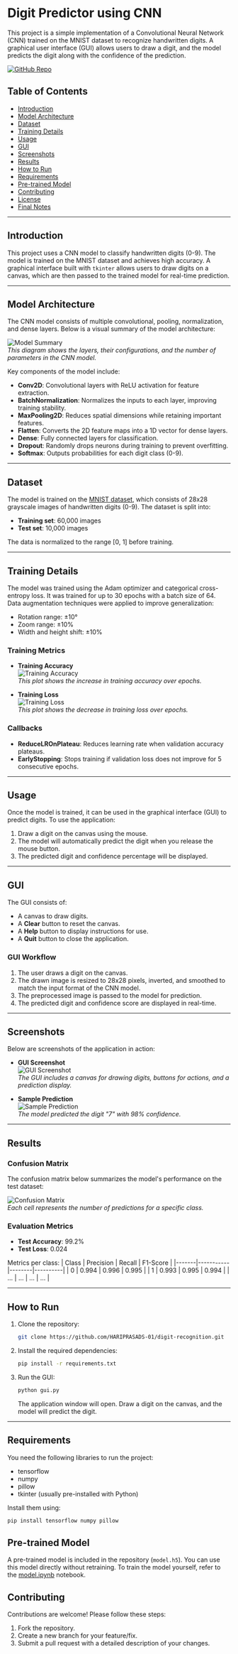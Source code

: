 # Digit Predictor using CNN

This project is a simple implementation of a Convolutional Neural Network (CNN) trained on the MNIST dataset to recognize handwritten digits. A graphical user interface (GUI) allows users to draw a digit, and the model predicts the digit along with the confidence of the prediction.

[![GitHub Repo](https://img.shields.io/badge/GitHub-Repository-blue?style=flat&logo=github)](https://github.com/joelmoncey/digit-recognition)

## Table of Contents
- [Introduction](#introduction)
- [Model Architecture](#model-architecture)
- [Dataset](#dataset)
- [Training Details](#training-details)
- [Usage](#usage)
- [GUI](#gui)
- [Screenshots](#screenshots)
- [Results](#results)
- [How to Run](#how-to-run)
- [Requirements](#requirements)
- [Pre-trained Model](#pre-trained-model)
- [Contributing](#contributing)
- [License](#license)
- [Final Notes](#final-notes)

---

## Introduction

This project uses a CNN model to classify handwritten digits (0-9). The model is trained on the MNIST dataset and achieves high accuracy. A graphical interface built with `tkinter` allows users to draw digits on a canvas, which are then passed to the trained model for real-time prediction.

---

## Model Architecture

The CNN model consists of multiple convolutional, pooling, normalization, and dense layers. Below is a visual summary of the model architecture:

![Model Summary](images/model_summary.png)  
*This diagram shows the layers, their configurations, and the number of parameters in the CNN model.*

Key components of the model include:
- **Conv2D**: Convolutional layers with ReLU activation for feature extraction.
- **BatchNormalization**: Normalizes the inputs to each layer, improving training stability.
- **MaxPooling2D**: Reduces spatial dimensions while retaining important features.
- **Flatten**: Converts the 2D feature maps into a 1D vector for dense layers.
- **Dense**: Fully connected layers for classification.
- **Dropout**: Randomly drops neurons during training to prevent overfitting.
- **Softmax**: Outputs probabilities for each digit class (0-9).

---

## Dataset

The model is trained on the [MNIST dataset](http://yann.lecun.com/exdb/mnist/), which consists of 28x28 grayscale images of handwritten digits (0-9). The dataset is split into:
- **Training set**: 60,000 images
- **Test set**: 10,000 images

The data is normalized to the range [0, 1] before training.

---

## Training Details

The model was trained using the Adam optimizer and categorical cross-entropy loss. It was trained for up to 30 epochs with a batch size of 64. Data augmentation techniques were applied to improve generalization:
- Rotation range: ±10°
- Zoom range: ±10%
- Width and height shift: ±10%

### Training Metrics

- **Training Accuracy**  
   ![Training Accuracy](images/accuracy_plot.png)  
   *This plot shows the increase in training accuracy over epochs.*

- **Training Loss**  
   ![Training Loss](images/loss_plot.png)  
   *This plot shows the decrease in training loss over epochs.*

### Callbacks
- **ReduceLROnPlateau**: Reduces learning rate when validation accuracy plateaus.
- **EarlyStopping**: Stops training if validation loss does not improve for 5 consecutive epochs.

---

## Usage

Once the model is trained, it can be used in the graphical interface (GUI) to predict digits. To use the application:

1. Draw a digit on the canvas using the mouse.
2. The model will automatically predict the digit when you release the mouse button.
3. The predicted digit and confidence percentage will be displayed.

---

## GUI

The GUI consists of:
- A canvas to draw digits.
- A **Clear** button to reset the canvas.
- A **Help** button to display instructions for use.
- A **Quit** button to close the application.

### GUI Workflow
1. The user draws a digit on the canvas.
2. The drawn image is resized to 28x28 pixels, inverted, and smoothed to match the input format of the CNN model.
3. The preprocessed image is passed to the model for prediction.
4. The predicted digit and confidence score are displayed in real-time.

---

## Screenshots

Below are screenshots of the application in action:

- **GUI Screenshot**  
   ![GUI Screenshot](images/gui_screenshot.png)  
   *The GUI includes a canvas for drawing digits, buttons for actions, and a prediction display.*

- **Sample Prediction**  
   ![Sample Prediction](images/sample_prediction.png)  
   *The model predicted the digit "7" with 98% confidence.*

---

## Results

### Confusion Matrix
The confusion matrix below summarizes the model's performance on the test dataset:

![Confusion Matrix](images/confusion_matrix.png)  
*Each cell represents the number of predictions for a specific class.*

### Evaluation Metrics
- **Test Accuracy**: 99.2%
- **Test Loss**: 0.024

Metrics per class:
| Class | Precision | Recall | F1-Score |
|-------|-----------|--------|----------|
| 0     | 0.994     | 0.996  | 0.995    |
| 1     | 0.993     | 0.995  | 0.994    |
| ...   | ...       | ...    | ...      |

---

## How to Run

1. Clone the repository:
    ```bash
    git clone https://github.com/HARIPRASADS-01/digit-recognition.git
    ```

2. Install the required dependencies:
    ```bash
    pip install -r requirements.txt
    ```

3. Run the GUI:
    ```bash
    python gui.py
    ```
    The application window will open. Draw a digit on the canvas, and the model will predict the digit.

---

## Requirements

You need the following libraries to run the project:
- tensorflow
- numpy
- pillow
- tkinter (usually pre-installed with Python)

Install them using:
```bash
pip install tensorflow numpy pillow
```
## Pre-trained Model

A pre-trained model is included in the repository (`model.h5`). You can use this model directly without retraining. To train the model yourself, refer to the [model.ipynb](model.ipynb) notebook.


## Contributing

Contributions are welcome! Please follow these steps:

1. Fork the repository.
2. Create a new branch for your feature/fix.
3. Submit a pull request with a detailed description of your changes.
